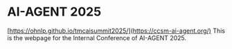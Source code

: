 
# AI-AGENT 2025
[https://ohnlp.github.io/tmcaisummit2025/](https://ccsm-ai-agent.org/)
This is the webpage for the Internal Conference of AI-AGENT 2025.
